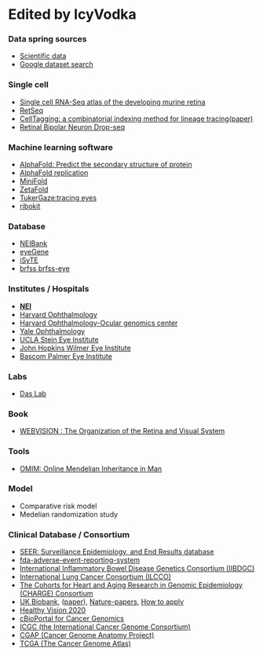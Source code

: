 # Edited by IcyVodka

### Data spring sources
* [Scientific data](https://www.nature.com/sdata/)
* [Google dataset search](https://toolbox.google.com/datasetsearch)

### Single cell
* [Single cell RNA-Seq atlas of the developing murine retina](https://github.com/gofflab/developing_mouse_retina_scRNASeq)
* [RetSeq](https://retseq.nei.nih.gov/index.jsp)
* [CellTagging: a combinatorial indexing method for lineage tracing](http://www.celltag.org/)[(paper)](https://www.nature.com/articles/s41586-018-0744-4)
* [Retinal Bipolar Neuron Drop-seq ](https://portals.broadinstitute.org/single_cell/study/SCP3/retinal-bipolar-neuron-drop-seq)

### Machine learning software
* [AlphaFold: Predict the secondary structure of protein](https://github.com/heweixd/alphafold)
* [AlphaFold replication](https://github.com/rickyHong/DeepMind-alphafold-repl)
* [MiniFold](https://github.com/EricAlcaide/MiniFold)
* [ZetaFold](https://github.com/imranq/zetafold)
* [TukerGaze:tracing eyes](https://github.com/PrincetonVision/TurkerGaze)
* [ribokit](https://ribokit.github.io)

### Database
* [NEIBank](https://neibank.nei.nih.gov/index.shtml)
* [eyeGene](https://eyegene.nih.gov/)
* [iSyTE](https://research.bioinformatics.udel.edu/iSyTE/ppi/about.php)
* [brfss](https://www.cdc.gov/brfss/data_documentation/index.htm)[ brfss-eye](https://catalog.data.gov/dataset/behavioral-risk-factors-vision-amp-eye-health-c8237)

### Institutes / Hospitals
* [**NEI**](https://nei.nih.gov/)
* [Harvard Ophthalmology](https://eye.hms.harvard.edu/research)
* [Harvard Ophthalmology-Ocular genomics center](https://oculargenomics.meei.harvard.edu/)
* [Yale Ophthalmology](https://medicine.yale.edu/eyes/)
* [UCLA Stein Eye Institute](https://www.uclahealth.org/eye/research-laboratories)
* [John Hopkins Wilmer Eye Institute](https://www.hopkinsmedicine.org/wilmer/research/)
* [Bascom Palmer Eye Institute ](https://umiamihealth.org/bascom-palmer-eye-institute/research)

### Labs 
* [Das Lab](https://daslab.stanford.edu)

### Book
* [WEBVISION : The Organization of the Retina and Visual System](https://webvision.med.utah.edu/)

### Tools
* [OMIM: Online Mendelian Inheritance in Man](https://www.omim.org/)

### Model
* Comparative risk model
* Medelian randomization study

### Clinical Database / Consortium
* [SEER: Surveillance Epidemiology, and End Results database](https://seer.cancer.gov/)
* [fda-adverse-event-reporting-system](https://www.fda.gov/drugs/surveillance/fda-adverse-event-reporting-system-faers)
* [International Inflammatory Bowel Disease Genetics Consortium (IIBDGC)](https://www.ibdgenetics.org/downloads.html)
* [International Lung Cancer Consortium (ILCCO)](https://ilcco.iarc.fr/index.php)
* [The Cohorts for Heart and Aging Research in Genomic Epidemiology (CHARGE) Consortium ](http://www.chargeconsortium.com/)
* [UK Biobank](http://www.ukbiobank.ac.uk/), ([paper](https://www.ncbi.nlm.nih.gov/pubmed/30796124)), [Nature-papers](https://www.nature.com/collections/bpthhnywqk/content/health-genetics), [How to apply](https://mp.weixin.qq.com/s/PXMHRtKvRfwFMNODMSbO2w)
* [Healthy Vision 2020](https://nei.nih.gov/healthyvision)
* [cBioPortal for Cancer Genomics](http://www.cbioportal.org)
* [ICGC (the International Cancer Genome Consortium)](https://icgc.org/
)
* [CGAP (Cancer Genome Anatomy Project)](https://cgap.nci.nih.gov/)   
* [TCGA (The Cancer Genome Atlas)](https://cancergenome.nih.gov/)
